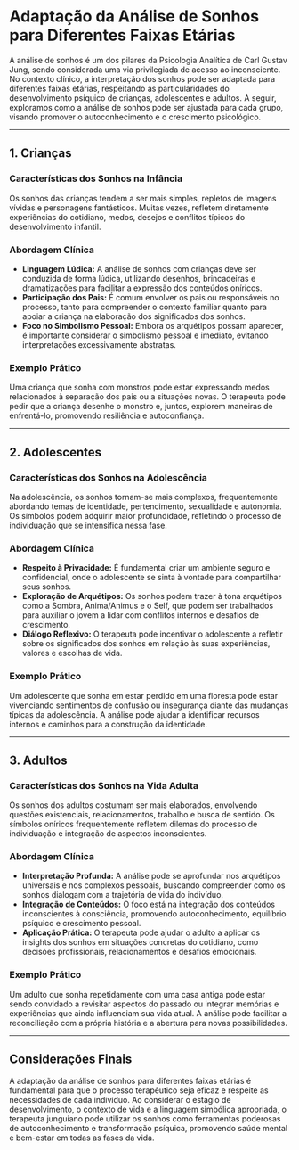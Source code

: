 
# Adaptação da Análise de Sonhos para Diferentes Faixas Etárias

A análise de sonhos é um dos pilares da Psicologia Analítica de Carl Gustav Jung, sendo considerada uma via privilegiada de acesso ao inconsciente. No contexto clínico, a interpretação dos sonhos pode ser adaptada para diferentes faixas etárias, respeitando as particularidades do desenvolvimento psíquico de crianças, adolescentes e adultos. A seguir, exploramos como a análise de sonhos pode ser ajustada para cada grupo, visando promover o autoconhecimento e o crescimento psicológico.

---

## 1. Crianças

### Características dos Sonhos na Infância

Os sonhos das crianças tendem a ser mais simples, repletos de imagens vívidas e personagens fantásticos. Muitas vezes, refletem diretamente experiências do cotidiano, medos, desejos e conflitos típicos do desenvolvimento infantil.

### Abordagem Clínica

- **Linguagem Lúdica:** A análise de sonhos com crianças deve ser conduzida de forma lúdica, utilizando desenhos, brincadeiras e dramatizações para facilitar a expressão dos conteúdos oníricos.
- **Participação dos Pais:** É comum envolver os pais ou responsáveis no processo, tanto para compreender o contexto familiar quanto para apoiar a criança na elaboração dos significados dos sonhos.
- **Foco no Simbolismo Pessoal:** Embora os arquétipos possam aparecer, é importante considerar o simbolismo pessoal e imediato, evitando interpretações excessivamente abstratas.

### Exemplo Prático

Uma criança que sonha com monstros pode estar expressando medos relacionados à separação dos pais ou a situações novas. O terapeuta pode pedir que a criança desenhe o monstro e, juntos, explorem maneiras de enfrentá-lo, promovendo resiliência e autoconfiança.

---

## 2. Adolescentes

### Características dos Sonhos na Adolescência

Na adolescência, os sonhos tornam-se mais complexos, frequentemente abordando temas de identidade, pertencimento, sexualidade e autonomia. Os símbolos podem adquirir maior profundidade, refletindo o processo de individuação que se intensifica nessa fase.

### Abordagem Clínica

- **Respeito à Privacidade:** É fundamental criar um ambiente seguro e confidencial, onde o adolescente se sinta à vontade para compartilhar seus sonhos.
- **Exploração de Arquétipos:** Os sonhos podem trazer à tona arquétipos como a Sombra, Anima/Animus e o Self, que podem ser trabalhados para auxiliar o jovem a lidar com conflitos internos e desafios de crescimento.
- **Diálogo Reflexivo:** O terapeuta pode incentivar o adolescente a refletir sobre os significados dos sonhos em relação às suas experiências, valores e escolhas de vida.

### Exemplo Prático

Um adolescente que sonha em estar perdido em uma floresta pode estar vivenciando sentimentos de confusão ou insegurança diante das mudanças típicas da adolescência. A análise pode ajudar a identificar recursos internos e caminhos para a construção da identidade.

---

## 3. Adultos

### Características dos Sonhos na Vida Adulta

Os sonhos dos adultos costumam ser mais elaborados, envolvendo questões existenciais, relacionamentos, trabalho e busca de sentido. Os símbolos oníricos frequentemente refletem dilemas do processo de individuação e integração de aspectos inconscientes.

### Abordagem Clínica

- **Interpretação Profunda:** A análise pode se aprofundar nos arquétipos universais e nos complexos pessoais, buscando compreender como os sonhos dialogam com a trajetória de vida do indivíduo.
- **Integração de Conteúdos:** O foco está na integração dos conteúdos inconscientes à consciência, promovendo autoconhecimento, equilíbrio psíquico e crescimento pessoal.
- **Aplicação Prática:** O terapeuta pode ajudar o adulto a aplicar os insights dos sonhos em situações concretas do cotidiano, como decisões profissionais, relacionamentos e desafios emocionais.

### Exemplo Prático

Um adulto que sonha repetidamente com uma casa antiga pode estar sendo convidado a revisitar aspectos do passado ou integrar memórias e experiências que ainda influenciam sua vida atual. A análise pode facilitar a reconciliação com a própria história e a abertura para novas possibilidades.

---

## Considerações Finais

A adaptação da análise de sonhos para diferentes faixas etárias é fundamental para que o processo terapêutico seja eficaz e respeite as necessidades de cada indivíduo. Ao considerar o estágio de desenvolvimento, o contexto de vida e a linguagem simbólica apropriada, o terapeuta junguiano pode utilizar os sonhos como ferramentas poderosas de autoconhecimento e transformação psíquica, promovendo saúde mental e bem-estar em todas as fases da vida.
```
